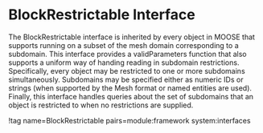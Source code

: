 # BlockRestrictable Interface

The BlockRestrictable interface is inherited by every object in MOOSE that supports running on a
subset of the mesh domain corresponding to a subdomain. This interface provides a validParameters
function that also supports a uniform way of handing reading in subdomain restrictions. Specifically,
every object may be restricted to one or more subdomains simultaneously. Subdomains may be specified
either as numeric IDs or strings (when supported by the Mesh format or named entities are used).
Finally, this interface handles queries about the set of subdomains that an object is restricted
to when no restrictions are supplied.

!tag name=BlockRestrictable pairs=module:framework system:interfaces
